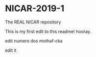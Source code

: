 # NICAR-2019-1
The REAL NICAR repository

This is my first edit to this readme! hooray.

edit numero dos mothaf-cka

edit it
